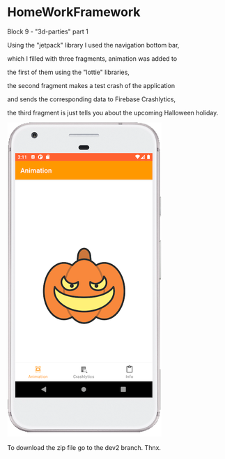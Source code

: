 # HomeWorkFramework

Block 9 - "3d-parties" part 1  

Using the "jetpack" library I used the navigation bottom bar, 

which I filled with three fragments, animation was added to 

the first of them using the "lottie" libraries, 

the second fragment makes a test crash of the application 

and sends the corresponding data to Firebase Crashlytics, 

the third fragment is just tells you about the upcoming Halloween holiday.

![Alt text](https://github.com/noshum/HomeWorkFramework/blob/main/3dPartieScreen.png)

To download the zip file go to the dev2 branch. Thnx.
